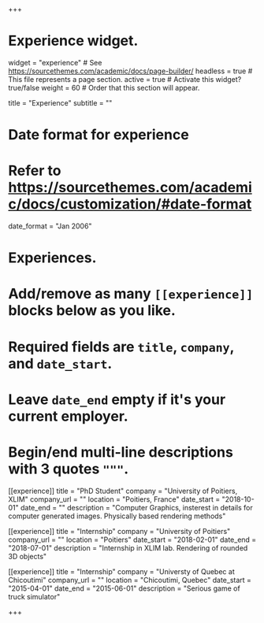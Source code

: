 +++
# Experience widget.
widget = "experience"  # See https://sourcethemes.com/academic/docs/page-builder/
headless = true  # This file represents a page section.
active = true  # Activate this widget? true/false
weight = 60  # Order that this section will appear.

title = "Experience"
subtitle = ""

# Date format for experience
#   Refer to https://sourcethemes.com/academic/docs/customization/#date-format
date_format = "Jan 2006"

# Experiences.
#   Add/remove as many `[[experience]]` blocks below as you like.
#   Required fields are `title`, `company`, and `date_start`.
#   Leave `date_end` empty if it's your current employer.
#   Begin/end multi-line descriptions with 3 quotes `"""`.
[[experience]]
  title = "PhD Student"
  company = "University of Poitiers, XLIM"
  company_url = ""
  location = "Poitiers, France"
  date_start = "2018-10-01"
  date_end = ""
  description = "Computer Graphics, insterest in details for computer generated images. Physically based rendering methods"

[[experience]]
  title = "Internship"
  company = "University of Poitiers"
  company_url = ""
  location = "Poitiers"
  date_start = "2018-02-01"
  date_end = "2018-07-01"
  description = "Internship in XLIM lab. Rendering of rounded 3D objects"

[[experience]]
  title = "Internship"
  company = "Universty of Quebec at Chicoutimi"
  company_url = ""
  location = "Chicoutimi, Quebec"
  date_start = "2015-04-01"
  date_end = "2015-06-01"
  description = "Serious game of truck simulator"

+++
